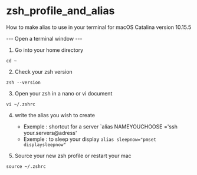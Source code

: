 # zsh_profile_and_alias

How to make alias to use in your terminal for macOS Catalina version 10.15.5


--- Open a terminal window --- 

1. Go into your home directory 

`cd ~`

2. Check your zsh version 

`zsh --version `

3. Open your zsh in a nano or vi document

`vi ~/.zshrc`


4. write the alias you wish to create 

    - Exemple : shortcut for a server 
     `alias NAMEYOUCHOOSE ='ssh your.servers@adress'
    - Exemple : to sleep your display 
     `alias sleepnow="pmset displaysleepnow"`


5. Source your new zsh profile or restart your mac

`source ~/.zshrc`
